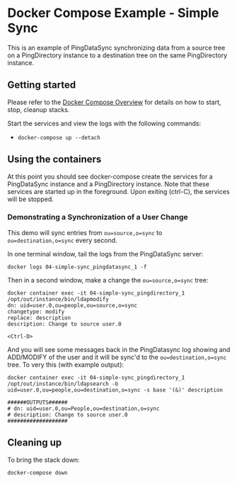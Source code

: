 # Docker Compose Example - Simple Sync
This is an example of PingDataSync synchronizing data from a source tree
on a PingDirectory instance to a destination tree on the same PingDirectory
instance.

## Getting started
Please refer to the [Docker Compose Overview](../README.md) for details on how to 
start, stop, cleanup stacks.

Start the services and view the logs with the following commands:

* `docker-compose up --detach`

## Using the containers
At this point you should see docker-compose create the services for a PingDataSync
instance and a PingDirectory instance. Note that these services are started up in the foreground.  Upon exiting (ctrl-C), the services will be stopped.

### Demonstrating a Synchronization of a User Change
This demo will sync entries from `ou=source,o=sync` to 
`ou=destination,o=sync` every second.

In one terminal window, tail the logs from the PingDataSync server:

`docker logs 04-simple-sync_pingdatasync_1 -f`

Then in a second window, make a change the `ou=source,o=sync` tree:

```
docker container exec -it 04-simple-sync_pingdirectory_1 /opt/out/instance/bin/ldapmodify
dn: uid=user.0,ou=people,ou=source,o=sync
changetype: modify
replace: description
description: Change to source user.0

<Ctrl-D>
```

And you will see some messages back in the PingDatasync log showing and ADD/MODIFY
of the user and it will be sync'd to the `ou=destination,o=sync` tree.  To 
very this (with example output):

```
docker container exec -it 04-simple-sync_pingdirectory_1 /opt/out/instance/bin/ldapsearch -b uid=user.0,ou=people,ou=destination,o=sync -s base '(&)' description

######OUTPUTS######
# dn: uid=user.0,ou=People,ou=destination,o=sync
# description: Change to source user.0
###################
```


## Cleaning up
To bring the stack down:

`docker-compose down`
